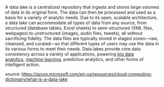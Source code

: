 A data lake is a centralized repository that ingests and stores large volumes of data in its original form. The data can then be processed and used as a basis for a variety of analytic needs. Due to its open, scalable architecture, a data lake can accommodate all types of data from any source, from structured (database tables, Excel sheets) to semi-structured (XML files, webpages) to unstructured (images, audio files, tweets), all without sacrificing fidelity. The data files are typically stored in staged zones—raw, cleansed, and curated—so that different types of users may use the data in its various forms to meet their needs. Data lakes provide core data consistency across a variety of applications, powering [big data analytics](https://azure.microsoft.com/en-us/resources/cloud-computing-dictionary/what-is-big-data-analytics/), [machine learning](https://azure.microsoft.com/en-us/resources/cloud-computing-dictionary/what-is-machine-learning-platform/), predictive analytics, and other forms of intelligent action.

source: https://azure.microsoft.com/en-us/resources/cloud-computing-dictionary/what-is-a-data-lake
